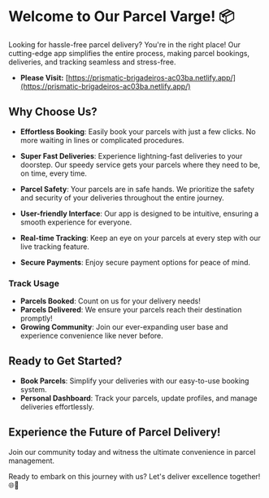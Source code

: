 # Welcome to Our Parcel Varge! 📦

Looking for hassle-free parcel delivery? You're in the right place! Our cutting-edge app simplifies the entire process, making parcel bookings, deliveries, and tracking seamless and stress-free. 
- **Please Visit:** [https://prismatic-brigadeiros-ac03ba.netlify.app/](https://prismatic-brigadeiros-ac03ba.netlify.app/)

## Why Choose Us?

- **Effortless Booking**: Easily book your parcels with just a few clicks. No more waiting in lines or complicated procedures.
- **Super Fast Deliveries**: Experience lightning-fast deliveries to your doorstep. Our speedy service gets your parcels where they need to be, on time, every time.
- **Parcel Safety**: Your parcels are in safe hands. We prioritize the safety and security of your deliveries throughout the entire journey.

- **User-friendly Interface**: Our app is designed to be intuitive, ensuring a smooth experience for everyone.
- **Real-time Tracking**: Keep an eye on your parcels at every step with our live tracking feature.
- **Secure Payments**: Enjoy secure payment options for peace of mind.

### Track Usage

- **Parcels Booked**: Count on us for your delivery needs!
- **Parcels Delivered**: We ensure your parcels reach their destination promptly!
- **Growing Community**: Join our ever-expanding user base and experience convenience like never before.

## Ready to Get Started?

- **Book Parcels**: Simplify your deliveries with our easy-to-use booking system.
- **Personal Dashboard**: Track your parcels, update profiles, and manage deliveries effortlessly.

## Experience the Future of Parcel Delivery!

Join our community today and witness the ultimate convenience in parcel management.

Ready to embark on this journey with us? Let's deliver excellence together! 🌐📮

